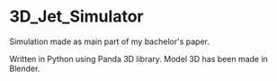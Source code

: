 # 3D_Jet_Simulator
Simulation made as main part of my bachelor's paper.

Written in Python using Panda 3D library.
Model 3D has been made in Blender.
